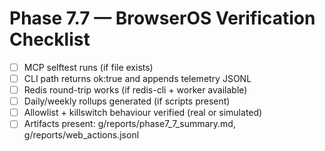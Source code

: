 # Phase 7.7 — BrowserOS Verification Checklist

- [ ] MCP selftest runs (if file exists)
- [ ] CLI path returns ok:true and appends telemetry JSONL
- [ ] Redis round-trip works (if redis-cli + worker available)
- [ ] Daily/weekly rollups generated (if scripts present)
- [ ] Allowlist + killswitch behaviour verified (real or simulated)
- [ ] Artifacts present: g/reports/phase7_7_summary.md, g/reports/web_actions.jsonl
